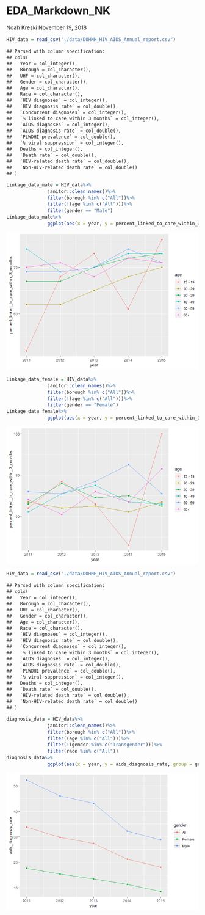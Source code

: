 EDA\_Markdown\_NK
================
Noah Kreski
November 19, 2018

``` r
HIV_data = read_csv("./data/DOHMH_HIV_AIDS_Annual_report.csv")
```

    ## Parsed with column specification:
    ## cols(
    ##   Year = col_integer(),
    ##   Borough = col_character(),
    ##   UHF = col_character(),
    ##   Gender = col_character(),
    ##   Age = col_character(),
    ##   Race = col_character(),
    ##   `HIV diagnoses` = col_integer(),
    ##   `HIV diagnosis rate` = col_double(),
    ##   `Concurrent diagnoses` = col_integer(),
    ##   `% linked to care within 3 months` = col_integer(),
    ##   `AIDS diagnoses` = col_integer(),
    ##   `AIDS diagnosis rate` = col_double(),
    ##   `PLWDHI prevalence` = col_double(),
    ##   `% viral suppression` = col_integer(),
    ##   Deaths = col_integer(),
    ##   `Death rate` = col_double(),
    ##   `HIV-related death rate` = col_double(),
    ##   `Non-HIV-related death rate` = col_double()
    ## )

``` r
Linkage_data_male = HIV_data%>%
               janitor::clean_names()%>%
               filter(borough %in% c("All"))%>%
               filter(!(age %in% c("All")))%>%
               filter(gender == "Male")
Linkage_data_male%>%
               ggplot(aes(x = year, y = percent_linked_to_care_within_3_months, group = age, color = age))+geom_point() + geom_line()
```

![](EDA_NK_Markdown_files/figure-markdown_github/eda%20linkage-1.png)

``` r
Linkage_data_female = HIV_data%>%
               janitor::clean_names()%>%
               filter(borough %in% c("All"))%>%
               filter(!(age %in% c("All")))%>%
               filter(gender == "Female")
Linkage_data_female%>%
               ggplot(aes(x = year, y = percent_linked_to_care_within_3_months, group = age, color = age))+geom_point() + geom_line()         
```

![](EDA_NK_Markdown_files/figure-markdown_github/eda%20linkage-2.png)

``` r
HIV_data = read_csv("./data/DOHMH_HIV_AIDS_Annual_report.csv")
```

    ## Parsed with column specification:
    ## cols(
    ##   Year = col_integer(),
    ##   Borough = col_character(),
    ##   UHF = col_character(),
    ##   Gender = col_character(),
    ##   Age = col_character(),
    ##   Race = col_character(),
    ##   `HIV diagnoses` = col_integer(),
    ##   `HIV diagnosis rate` = col_double(),
    ##   `Concurrent diagnoses` = col_integer(),
    ##   `% linked to care within 3 months` = col_integer(),
    ##   `AIDS diagnoses` = col_integer(),
    ##   `AIDS diagnosis rate` = col_double(),
    ##   `PLWDHI prevalence` = col_double(),
    ##   `% viral suppression` = col_integer(),
    ##   Deaths = col_integer(),
    ##   `Death rate` = col_double(),
    ##   `HIV-related death rate` = col_double(),
    ##   `Non-HIV-related death rate` = col_double()
    ## )

``` r
diagnosis_data = HIV_data%>%
               janitor::clean_names()%>%
               filter(borough %in% c("All"))%>%
               filter((age %in% c("All")))%>%
               filter(!(gender %in% c("Transgender")))%>%
               filter(race %in% c("All"))
diagnosis_data%>%
               ggplot(aes(x = year, y = aids_diagnosis_rate, group = gender, color = gender))+geom_point() + geom_line()
```

![](EDA_NK_Markdown_files/figure-markdown_github/eda%20aids%20diagnosis%20rate-1.png)
